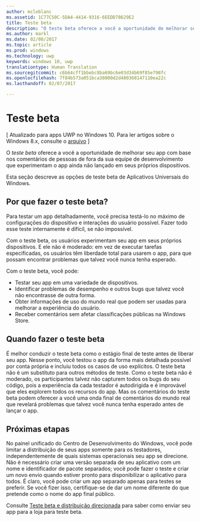 ```yaml
---
author: mcleblanc
ms.assetid: 1C77C50C-5DA4-4414-9316-6EEDD78629E2
title: Teste beta
description: "O teste beta oferece a você a oportunidade de melhorar seu app com base nos comentários de pessoas de fora da sua equipe de desenvolvimento que experimentam o app ainda não lançado em seus próprios dispositivos."
ms.author: markl
ms.date: 02/08/2017
ms.topic: article
ms.prod: windows
ms.technology: uwp
keywords: windows 10, uwp
translationtype: Human Translation
ms.sourcegitcommit: c6b64cff1bbebc8ba69bc6e03d34b69f85e798fc
ms.openlocfilehash: 7f84b573a051bca38000d2d480368147110ea22c
ms.lasthandoff: 02/07/2017

---
```

# <a name="beta-testing"></a>Teste beta

\[ Atualizado para apps UWP no Windows 10. Para ler artigos sobre o Windows 8.x, consulte o [arquivo](http://go.microsoft.com/fwlink/p/?linkid=619132) \]


O *teste beta* oferece a você a oportunidade de melhorar seu app com base nos comentários de pessoas de fora da sua equipe de desenvolvimento que experimentam o app ainda não lançado em seus próprios dispositivos.

Esta seção descreve as opções de teste beta de Aplicativos Universais do Windows.

## <a name="why-beta-test"></a>Por que fazer o teste beta?

Para testar um app detalhadamente, você precisa testá-lo no máximo de configurações do dispositivo e interações do usuário possível. Fazer todo esse teste internamente é difícil, se não impossível.

Com o teste beta, os usuários experimentam seu app em seus próprios dispositivos. E ele não é moderado: em vez de executar tarefas especificadas, os usuários têm liberdade total para usarem o app, para que possam encontrar problemas que talvez você nunca tenha esperado.

Com o teste beta, você pode:

-   Testar seu app em uma variedade de dispositivos.
-   Identificar problemas de desempenho e outros bugs que talvez você não encontrasse de outra forma.
-   Obter informações de uso do mundo real que podem ser usadas para melhorar a experiência do usuário.
-   Receber comentários sem afetar classificações públicas na Windows Store.

## <a name="when-to-beta-test"></a>Quando fazer o teste beta

É melhor conduzir o teste beta como o estágio final de teste antes de liberar seu app. Nesse ponto, você testou o app da forma mais detalhada possível por conta própria e incluiu todos os casos de uso explícitos. O teste beta não é um substituto para outros métodos de teste. Como o teste beta não é moderado, os participantes talvez não capturem todos os bugs do seu código, pois a experiência da cada testador é autodirigida e é improvável que eles explorem todos os recursos do app. Mas os comentários do teste beta podem oferecer a você uma onda final de comentários do mundo real que revelará problemas que talvez você nunca tenha esperado antes de lançar o app.

## <a name="next-steps"></a>Próximas etapas

No painel unificado do Centro de Desenvolvimento do Windows, você pode limitar a distribuição de seus apps somente para os testadores, independentemente de quais sistemas operacionais seu app se direcione. Não é necessário criar uma versão separada de seu aplicativo com um nome e identificador de pacote separados; você pode fazer o teste e criar um novo envio quando estiver pronto para disponibilizar o aplicativo para todos. É claro, você pode criar um app separado apenas para testes se preferir. Se você fizer isso, certifique-se de dar um nome diferente do que pretende como o nome do app final público.

Consulte [Teste beta e distribuição direcionada](https://msdn.microsoft.com/library/windows/apps/Mt185377) para saber como enviar seu app para a loja para teste beta.

 

 





